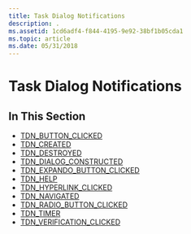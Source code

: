 ```yaml
---
title: Task Dialog Notifications
description: .
ms.assetid: 1cd6adf4-f844-4195-9e92-38bf1b05cda1
ms.topic: article
ms.date: 05/31/2018
---
```


# Task Dialog Notifications

## In This Section

-   [TDN\_BUTTON\_CLICKED](tdn-button-clicked.md)
-   [TDN\_CREATED](tdn-created.md)
-   [TDN\_DESTROYED](tdn-destroyed.md)
-   [TDN\_DIALOG\_CONSTRUCTED](tdn-dialog-constructed.md)
-   [TDN\_EXPANDO\_BUTTON\_CLICKED](tdn-expando-button-clicked.md)
-   [TDN\_HELP](tdn-help.md)
-   [TDN\_HYPERLINK\_CLICKED](tdn-hyperlink-clicked.md)
-   [TDN\_NAVIGATED](tdn-navigated.md)
-   [TDN\_RADIO\_BUTTON\_CLICKED](tdn-radio-button-clicked.md)
-   [TDN\_TIMER](tdn-timer.md)
-   [TDN\_VERIFICATION\_CLICKED](tdn-verification-clicked.md)

 

 




